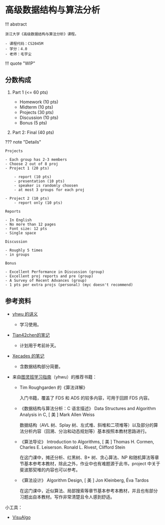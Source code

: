 # 高级数据结构与算法分析

!!! abstract

    浙江大学《高级数据结构与算法分析》课程。

    - 课程代码：CS2045M
    - 学分：4.0
    - 老师：毛宇尘

!!! quote "WIP"

## 分数构成

1. Part 1 (<= 60 pts)
    - Homework (10 pts)
    - Midterm (10 pts)
    - Projects (30 pts)
    - Discussion (10 pts)
    - Bonus (5 pts)

2. Part 2: Final (40 pts)

??? note "Details"

    Projects

    - Each group has 2-3 members
    - Choose 2 out of 8 proj
    - Project 1 (20 pts)

        - report (10 pts)
        - presentation (10 pts)
        - speaker is randomly choosen
        - at most 3 groups for each proj

    - Project 2 (10 pts)
        - report only (10 pts)

    Reports

    - In English
    - No more than 12 pages
    - Font size: 12 pts
    - Single space

    Discussion

    - Roughly 5 times
    - in groups

    Bonus

    - Excellent Performance in Discussion (group)
    - Excellent proj reports and pre (group)
    - A Survey of Recent Advances (group)
    - 1 pts per extra projs (personal) (myc doesn't recommend)

## 参考资料

- [yhwu 的讲义](https://yhwu-is.github.io/Teach/tcs/ads/ads/)
    - 学习使用。

- [Tian42chen的笔记](https://github.com/Tian42chen/Transcription-Malfunctioned/blob/main/_Finalized_Notes/ADS.pdf)
    - 计划用于考前补天。

- [Xecades 的笔记](https://note.xecades.xyz/cs/ads)
    - 含数据结构部分简要。

- 来自[图灵班学习指南](https://zju-turing.github.io/TuringCourses/major/advanced_data_structure/)（yhwu）的推荐书籍：
    - Tim Roughgarden 的《算法详解》

        入门书籍，覆盖了 FDS 和 ADS 的较多内容，可用于回顾 FDS 内容。

    - 《数据结构与算法分析：C 语言描述》 Data Structures and Algorithm Analysis in C, [ 美 ] Mark Allen Weiss

        数据结构（AVL 树、Splay 树、左式堆、斜堆和二项堆等）以及部分的算法分析内容（回溯、分治和动态规划等）基本按照本教材思路进行。

    - 《算法导论》 Introduction to Algorithms, [ 美 ] Thomas H. Cormen, Charles E. Leiserson. Ronald L. Rivest, Clifford Stein

        在这门课中，摊还分析、红黑树、B+ 树、贪心算法、NP 和随机算法等章节基本参考本教材，除此之外，作业中也有难题源于此书，project 中关于斐波那契堆的内容也可以参考。

    - 《算法设计》 Algorithm Design, [ 美 ] Jon Kleinberg, Éva Tardos

        在这门课中，近似算法、局部搜索等章节基本参考本教材，并且也有部分习题出自本教材。写作非常清楚且令人感到舒适。

小工具：

- [VisuAlgo](https://visualgo.net/zh)
